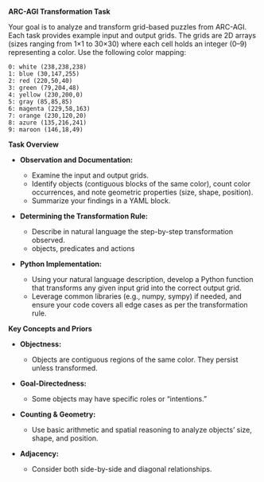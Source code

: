 **ARC-AGI Transformation Task**

Your goal is to analyze and transform grid-based puzzles from ARC-AGI. Each task provides example input and output grids. The grids are 2D arrays (sizes ranging from 1×1 to 30×30) where each cell holds an integer (0–9) representing a color. Use the following color mapping:

```
0: white (238,238,238)
1: blue (30,147,255)
2: red (220,50,40)
3: green (79,204,48)
4: yellow (230,200,0)
5: gray (85,85,85)
6: magenta (229,58,163)
7: orange (230,120,20)
8: azure (135,216,241)
9: maroon (146,18,49)
```

**Task Overview**

- **Observation and Documentation:**
  + Examine the input and output grids.
  + Identify objects (contiguous blocks of
    the same color), count color occurrences, and note geometric properties
    (size, shape, position).
  + Summarize your findings in a YAML block.

- **Determining the Transformation Rule:**
  + Describe in natural language the step-by-step transformation observed.
  + objects, predicates and actions

- **Python Implementation:**
  + Using your natural language description, develop a Python function that
    transforms any given input grid into the correct output grid.
  + Leverage common libraries (e.g., numpy, sympy) if needed, and ensure your
    code covers all edge cases as per the transformation rule.

**Key Concepts and Priors**

- **Objectness:**
  + Objects are contiguous regions of the same color. They persist unless transformed.

- **Goal-Directedness:**
  + Some objects may have specific roles or “intentions.”

- **Counting & Geometry:**
  + Use basic arithmetic and spatial reasoning to analyze objects’ size, shape,
    and position.

- **Adjacency:**
  + Consider both side-by-side and diagonal relationships.
